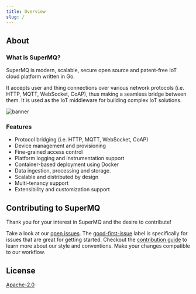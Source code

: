 ```yaml
---
title: Overview
slug: /
---
```



## About

### What is SuperMQ?

SuperMQ is modern, scalable, secure open source and patent-free IoT cloud platform written in Go.

It accepts user and thing connections over various network protocols (i.e. HTTP, MQTT, WebSocket, CoAP), thus making a seamless bridge between them. It is used as the IoT middleware for building complex IoT solutions.

![banner](img/gopherBanner.jpg)

### Features

- Protocol bridging (i.e. HTTP, MQTT, WebSocket, CoAP)
- Device management and provisioning
- Fine-grained access control
- Platform logging and instrumentation support
- Container-based deployment using Docker
- Data ingestion, processing and storage.
- Scalable and distributed by design
- Multi-tenancy support
- Extensibility and customization support

## Contributing to SuperMQ

Thank you for your interest in SuperMQ and the desire to contribute!

Take a look at our [open issues][open-issues]. The [good-first-issue][good-first-issue] label is specifically for issues that are great for getting started. Checkout the [contribution guide][contribution-guide] to learn more about our style and conventions. Make your changes compatible to our workflow.

## License

[Apache-2.0][license]

[open-issues]: https://github.com/absmach/supermq/issues
[good-first-issue]: https://github.com/absmach/supermq/labels/good-first-issue
[contribution-guide]: https://github.com/absmach/supermq/blob/main/CONTRIBUTING.md
[license]: https://github.com/absmach/supermq/blob/main/LICENSE
